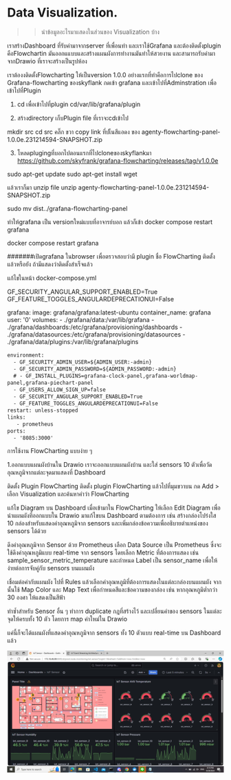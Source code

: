 # Data Visualization.

>> นำข้อมูลอะไรมาแสดงในส่วนของ Visualization บ้าง


เราสร้างDashboard ที่รับค่ามาจากserver ที่เพื่อนทำ และเราใช้Grafana และต้องติดตั้งplugin   คือFlowchartin มันออกแแบบและสร้างแผนผังการทำงานมันทำให้สวยงาน และสามารถรับค่ามาจากDrawio ที่เราจะสร้างเป็นรูปห้อง

เราต้องงติดตั้งFlowcharting ให้เป็นversion 1.0.0
อย่างแรกที่ทำคือการไปclone ของ Grafana-flowcharting  ของskyflank 
กดเข้า  grafana และเข้าไปที่Adminstration เพื่อเข้าไปที่Plugin 
 
1. cd เพื่อเข้าไปที่plugin
 cd/var/lib/grafana/plugin

2. สร้างdirectory เก็บPlugin file ที่เราจะcdเข้าไป

 mkdir src
 cd src
 คลิ๊ก ขวา copy link ที่ปเ็นสีแอดง   ของ agenty-flowcharting-panel-1.0.0e.231214594-SNAPSHOT.zip

3. โหลดplugingที่บอกไปตอนแรกที่ไปcloneของskyflankมา
https://github.com/skyfrank/grafana-flowcharting/releases/tag/v1.0.0e

sudo apt-get update
sudo apt-get install wget

แล้วเราก็มา unzip file
unzip agenty-flowcharting-panel-1.0.0e.231214594-SNAPSHOT.zip

sudo mv dist../grafana-flowcharting-panel

ทำให้grafana   เป็น  versionใหม่แบบที่อาจารย์บอก แล้วก็เข้า
docker compose restart grafana

docker compose restart grafana

#######เปิดgrafana ในbrowser เพื่อตรวจสอบว่ามี plugin ชื่อ FlowCharting ติดตั้งแล้วหรือยัง ถ้ามีแสดงว่าติดตั้งสำเร็จแล้ว


แก้ไขในหน้า docker-compose.yml

GF_SECURITY_ANGULAR_SUPPORT_ENABLED=True
GF_FEATURE_TOGGLES_ANGULARDEPRECATIONUI=False

grafana:
    image: grafana/grafana:latest-ubuntu
    container_name: grafana
    user: '0'
    volumes:
      - ./grafana/data:/var/lib/grafana
      - ./grafana/dashboards:/etc/grafana/provisioning/dashboards
      - ./grafana/datasources:/etc/grafana/provisioning/datasources
      - ./grafana/data/plugins:/var/lib/grafana/plugins
     
    environment:
      - GF_SECURITY_ADMIN_USER=${ADMIN_USER:-admin}
      - GF_SECURITY_ADMIN_PASSWORD=${ADMIN_PASSWORD:-admin}
      # - GF_INSTALL_PLUGINS=grafana-clock-panel,grafana-worldmap-panel,grafana-piechart-panel
      - GF_USERS_ALLOW_SIGN_UP=false
      - GF_SECURITY_ANGULAR_SUPPORT_ENABLED=True
      - GF_FEATURE_TOGGLES_ANGULARDEPRECATIONUI=False
    restart: unless-stopped
    links:
       - prometheus
    ports:
      - '8085:3000'



การใช้งาน FlowCharting แบบง่าย ๆ

 1.ออกแบบแผนผังบ้านใน Drawio
เราจะออกแบบแผนผังบ้าน และใส่ sensors 10 ตัวเพื่อวัดอุณหภูมิจากแต่ละจุดมาแสดงที่ Dashboard

ติดตั้ง Plugin FlowCharting
ติดตั้ง plugin FlowCharting แล้วไปที่มุมขวาบน กด Add > เลือก Visualization และค้นหาคำว่า FlowCharting

แก้ไข Diagram บน Dashboard
เมื่อเข้ามาใน FlowCharting ให้เลือก Edit Diagram เพื่อนำแผนผังที่ออกแบบใน Drawio มาแก้ไขบน Dashboard ตามต้องการ เช่น สร้างกล่องโปร่งใส 10 กล่องสำหรับแสดงค่าอุณหภูมิจาก sensors และเพิ่มกล่องข้อความเพื่ออธิบายตำแหน่งของ sensors ได้ด้วย

ดึงค่าอุณหภูมิจาก Sensor ด้วย Prometheus
เลือก Data Source เป็น Prometheus ซึ่งจะใช้ดึงค่าอุณหภูมิแบบ real-time จาก sensors โดยเลือก Metric ที่ต้องการแสดง เช่น sample_sensor_metric_temperature และกำหนด Label เป็น sensor_name เพื่อให้ง่ายต่อการจับคู่กับ sensors บนแผนผัง

เชื่อมต่อค่ากับแผนผัง
ไปที่ Rules แล้วเลือกค่าอุณหภูมิที่ต้องการแสดงในแต่ละกล่องบนแผนผัง จากนั้นใช้ Map Color และ Map Text เพื่อกำหนดสีและข้อความของกล่อง เช่น หากอุณหภูมิต่ำกว่า 30 องศา ให้แสดงเป็นสีฟ้า

ทำซ้ำสำหรับ Sensor อื่น ๆ
ทำการ duplicate กฎที่สร้างไว้ และเปลี่ยนค่าของ sensors ในแต่ละจุดให้ครบทั้ง 10 ตัว โดยการ map ค่าใหม่ใน Drawio

แค่นี้ก็จะได้แผนผังที่แสดงค่าอุณหภูมิจาก sensors ทั้ง 10 ตัวแบบ real-time บน Dashboard แล้ว

<img title="a title" alt="Alt text" src="messageImage_1724843694576.jpg">